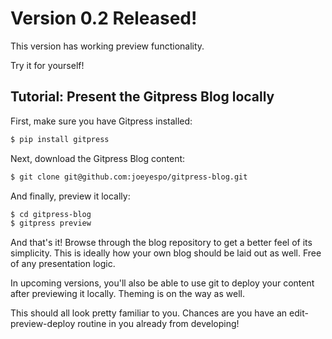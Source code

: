 Version 0.2 Released!
=====================

This version has working preview functionality.

Try it for yourself!


Tutorial: Present the Gitpress Blog locally
-------------------------------------------

First, make sure you have Gitpress installed:

```bash
$ pip install gitpress
```

Next, download the Gitpress Blog content:

```bash
$ git clone git@github.com:joeyespo/gitpress-blog.git
```

And finally, preview it locally:

```bash
$ cd gitpress-blog
$ gitpress preview
```

And that's it! Browse through the blog repository to get a better feel of its
simplicity. This is ideally how your own blog should be laid out as well.
Free of any presentation logic.

In upcoming versions, you'll also be able to use git to deploy your content
after previewing it locally. Theming is on the way as well.

This should all look pretty familiar to you. Chances are you have an
edit-preview-deploy routine in you already from developing!
